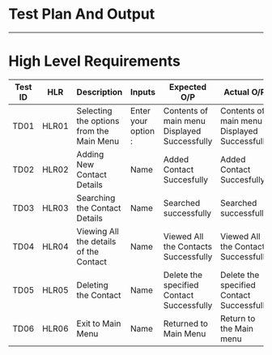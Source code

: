 # Test Plan And Output
------------------------
  # High Level Requirements
  
  
Test ID	 |    HLR	    |                  Description                       |            Inputs          	|      Expected O/P	         |         Actual O/P             |
---------|------------|----------------------------------------------------|------------------------------|----------------------------|--------------------------------|
TD01	   |    HLR01	  |       Selecting the  options from the Main Menu	   | Enter your option :          |  Contents of main menu Displayed  Successfully|   Contents of main menu Displayed  Successfully   |          |            |                                                    |                              |       	       |                  |          |            |                                                    |                              |                            |                                |
TD02	   |    HLR02	  |            Adding New Contact Details	             |            Name      	      |  Added Contact Succesfully  | Added Contact Succesfully  |
TD03	   |    HLR03	  |         Searching the Contact Details	             |            Name	            |  Searched successfully	   |   Searched successfully   |          |            |                                                    |                              |                            |                        |          |            |                                                    |                              |                            |                                |
TD04	   |    HLR04	  |       Viewing All the details of the Contact       |	          Name              |   Viewed All the Contacts  Successfully  |   Viewed All the Contacts  Successfully         |          |            |                                                    |                              |         	   |                                |          |            |                                                    |                              |                            |                                |
TD05	   |    HLR05	  |            Deleting the Contact       	           |            Name      	      |Delete   the    specified Contact Successfully|  Delete   the    specified Contact Successfully             |            |                                                    |                              |                                                             |          |            |                                                    |                              |                            |                                |
TD06	   |    HLR06	  |                 Exit to Main Menu	                 |            Name              |    Returned to Main Menu   |    Return to the Main menu     |          |            |                                                    |                              |        	                   |                                |
